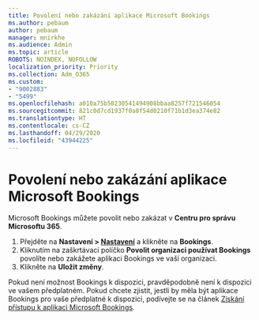 ```yaml
---
title: Povolení nebo zakázání aplikace Microsoft Bookings
ms.author: pebaum
author: pebaum
manager: mnirkhe
ms.audience: Admin
ms.topic: article
ROBOTS: NOINDEX, NOFOLLOW
localization_priority: Priority
ms.collection: Adm_O365
ms.custom:
- "9002883"
- "5499"
ms.openlocfilehash: a010a75b50230541494908bbaa8257f721546054
ms.sourcegitcommit: 821c0d7cd1937f0a8f54d0210f71b1d3ea374e82
ms.translationtype: HT
ms.contentlocale: cs-CZ
ms.lasthandoff: 04/29/2020
ms.locfileid: "43944225"
---
```

# <a name="enable-or-disable-microsoft-bookings"></a>Povolení nebo zakázání aplikace Microsoft Bookings

Microsoft Bookings můžete povolit nebo zakázat v **Centru pro správu Microsoftu 365**.

1. Přejděte na **Nastavení > [Nastavení](https://admin.microsoft.com/Adminportal/Home?source=applauncher#/Settings/Services)** a klikněte na **Bookings**.
2. Kliknutím na zaškrtávací políčko **Povolit organizaci používat Bookings** povolíte nebo zakážete aplikaci Bookings ve vaší organizaci.
3. Klikněte na **Uložit změny**.

Pokud není možnost Bookings k dispozici, pravděpodobně není k dispozici ve vašem předplatném. Pokud chcete zjistit, jestli by měla být aplikace Bookings pro vaše předplatné k dispozici, podívejte se na článek [Získání přístupu k aplikaci Microsoft Bookings](https://support.microsoft.com/cs-CZ/office/get-access-to-microsoft-bookings-5382dc07-aaa5-45c9-8767-502333b214ce).
